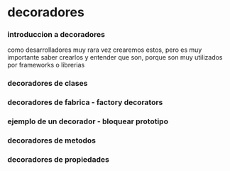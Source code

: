# decoradores

### introduccion a decoradores

como desarrolladores muy rara vez crearemos estos, pero es muy importante saber crearlos y entender que son, porque son muy utilizados por frameworks o librerias

### decoradores de clases

### decoradores de fabrica - factory decorators

### ejemplo de un decorador - bloquear prototipo

### decoradores de metodos

### decoradores de propiedades
